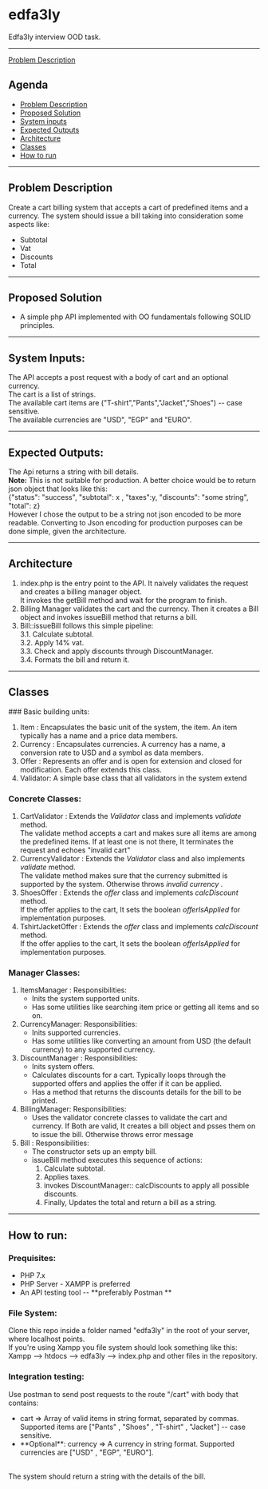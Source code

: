 # edfa3ly
Edfa3ly interview OOD task.
___

[Problem Description](#problem-description)

## Agenda 
  
   * [Problem Description](#problem-description) <br>
   * [Proposed Solution](#proposed-solution) <br>
   * [System inputs](#system-inputs)
   * [Expected Outputs](#expected-outputs)
   * [Architecture](#architecture-)
   * [Classes](#classes-)
   * [How to run](#how-to-run)
  
___

## Problem Description
Create a cart billing system that accepts a cart of predefined items and a currency. The system should issue a bill taking into consideration some aspects like:
* Subtotal
* Vat
* Discounts
* Total
___
## Proposed Solution 
- A simple php API implemented with OO fundamentals following SOLID principles.
___
## System Inputs:
The API accepts a post request with a body of cart and an optional currency. <br>
The cart is a list of strings.<br>
The available cart items are ("T-shirt","Pants","Jacket","Shoes") -- case sensitive.<br>
The available currencies are "USD", "EGP" and "EURO". <br>
___
## Expected Outputs:
The Api returns a string with bill details.<br>
**Note:** This is not suitable for production. A better choice would be to return json object that looks like this:<br>
{"status": "success", "subtotal": x , "taxes":y, "discounts": "some string", "total": z}
<br>
However I chose the output to be a string not json encoded to be more readable. Converting to Json encoding for production purposes can be done simple, given the architecture.
___

## Architecture <br>
<ol>
  <li> index.php is the entry point to the API. It naively validates the request and creates a billing manager object. <br>
    It invokes the getBill method and wait for the program to finish.
  </li>
  <li> Billing Manager validates the cart and the currency. Then it creates a Bill object and invokes issueBill method that returns a bill. 
  </li>
  <li> Bill::issueBill follows this simple pipeline:<br>
    3.1. Calculate subtotal.<br>
    3.2. Apply 14% vat.<br>
    3.3. Check and apply discounts through DiscountManager.<br>
    3.4. Formats the bill and return it.<br>
  </li>
</ol> 

___

## Classes </li>
</ul>
  ### Basic building units: <br>
 <ol>
  <li> Item : Encapsulates the basic unit of the system, the item. An item typically has a name and a price data members.  </li>
  <li> Currency : Encapsulates currencies. A currency has a name, a conversion rate to USD and a symbol as data members. </li>
  <li> Offer : Represents an offer and is open for extension and closed for modification. Each offer extends this class. </li>
  <li> Validator: A simple base class that all validators in the system extend </li>
 </ol>
 
 ### Concrete Classes:<br>
 
 <ol>
  <li> CartValidator : Extends the <em>Validator</em> class and implements <em>validate</em> method.<br>
    The validate method accepts a cart and makes sure all items are among the predefined items. If at least one is not there, It terminates the request and echoes "invalid cart"
  </li>
  <li> CurrencyValidator : Extends the <em>Validator</em> class and also implements <em>validate</em> method.<br>
    The validate method makes sure that the currency submitted is supported by the system. Otherwise throws <em> invalid currency </em>.
  </li>
  <li> ShoesOffer : Extends the <em>offer</em> class and implements <em>calcDiscount</em> method. <br>
    If the offer applies to the cart, It sets the boolean <em>offerIsApplied</em> for implementation purposes.
  </li>
  <li> TshirtJacketOffer : Extends the <em>offer</em> class and implements <em>calcDiscount</em> method. <br>
    If the offer applies to the cart, It sets the boolean <em>offerIsApplied</em> for implementation purposes.
  </li>
 </ol>
 
 ### Manager Classes:
 
 <ol> 
  <li> ItemsManager : Responsibilities:<br>
    <ul> 
      <li> Inits the system supported units.</li>
      <li> Has some utilities like searching item price or getting all items and so on.</li>
    </ul>
  </li>
  <li> CurrencyManager: Responsibilities:<br>
    <ul>
      <li> Inits supported currencies. </li>
      <li> Has some utilities like converting an amount from USD (the default currency) to any supported currency.</li>
    </ul>
  </li>
  <li> DiscountManager : Responsibilities:<br>
    <ul>
      <li> Inits system offers.</li>
      <li> Calculates discounts for a cart. Typically loops through the supported offers and applies the offer if it can be applied. </li>
      <li> Has a method that returns the discounts details for the bill to be printed.</li>
    </ul>
  </li>
  <li> BillingManager: Responsibilities: <br>
    <ul>
      <li> Uses the validator concrete classes to validate the cart and currency. If Both are valid, It creates a bill object and psses them on to issue the bill. Otherwise throws error message </li>
    </ul>
  </li>
  <li> Bill : Responsibilities: <br>
    <ul> 
      <li> The constructor sets up an empty bill. </li>
      <li> issueBill method executes this sequence of actions:
        <ol>
          <li> Calculate subtotal.</li>
          <li> Applies taxes. </li>
          <li> invokes DiscountManager:: calcDiscounts to apply all possible discounts.</li>
          <li> Finally, Updates the total and return a bill as a string. </li>
        </ol>
      </li>
    </ul>
   </li>
 </ol>
  
 ___
 
## How to run:
### Prequisites:
<ul>
  <li> PHP 7.x</li>
  <li> PHP Server - XAMPP is preferred </li>
  <li> An API testing tool -- **preferably Postman **</li>
</ul>

### File System:
Clone this repo inside a folder named "edfa3ly" in the root of your server, where localhost points. <br>
If you're using Xampp you file system should look something like this:<br>
Xampp --> htdocs --> edfa3ly --> index.php and other files in the repository.

### Integration testing:
Use postman to send post requests to the route "/cart" with body that contains:
<ul>
  <li> cart => Array of valid items in string format, separated by commas. Supported items are ["Pants" , "Shoes" , "T-shirt" , "Jacket"] -- case sensitive.</li>
  <li> **Optional**: currency => A currency in string format. Supported currencies are ["USD" , "EGP", "EURO"].</li>
 </ul>
 <br>
 The system should return a string with the details of the bill.
 


